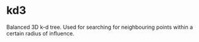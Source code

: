 kd3
===

Balanced 3D k-d tree. Used for searching for neighbouring points within a certain radius of influence.